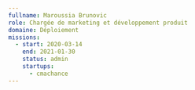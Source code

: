 ```yaml
---
fullname: Maroussia Brunovic
role: Chargée de marketing et développement produit
domaine: Déploiement
missions:
  - start: 2020-03-14
    end: 2021-01-30
    status: admin
    startups:
      - cmachance
---
```

